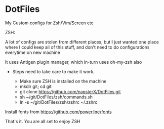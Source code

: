 # DotFiles
My Custom configs for Zsh/Vim/Screen etc

ZSH:

A lot of configs are stolen from different places, 
but I just wanted one place where I could keep all of this stuff, and don't need to do configurations everytime on new machine

It uses Antigen plugin manager, which in-turn uses oh-my-zsh also

* Steps need to take care to make it work.

  * Make sure ZSH is installed on the machine
  * mkdir git; cd git
  * git clone https://github.com/napsterX/DotFiles.git
  * sh ~/git/DotFiles/zsh/commands.sh
  * ln -s ~/git/DotFiles/zsh/zshrc ~/.zshrc


Install fonts from https://github.com/powerline/fonts

That's it. You are all set to enjoy ZSH
